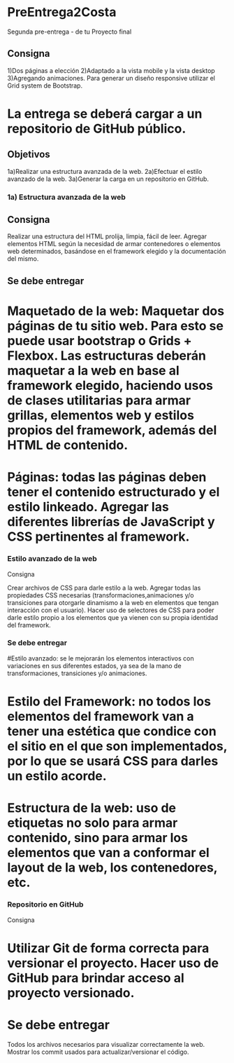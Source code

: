 # PreEntrega2Costa
Segunda pre-entrega - de tu Proyecto final

## Consigna

1)Dos páginas a elección
2)Adaptado a la vista mobile y la vista desktop
3)Agregando animaciones. Para generar un diseño responsive utilizar el Grid system de Bootstrap. 

# La entrega se deberá cargar a un repositorio de GitHub público.

## Objetivos

1a)Realizar una estructura avanzada de la web.
2a)Efectuar el estilo avanzado de la web.
3a)Generar la carga en un repositorio en GitHub.

### 1a) Estructura avanzada de la web

## Consigna

Realizar una estructura del HTML prolija, limpia, fácil de leer.
Agregar elementos HTML según la necesidad de armar contenedores o elementos web determinados, basándose en el framework elegido y la documentación del mismo. 

## Se debe entregar

# Maquetado de la web: Maquetar dos páginas de tu sitio web. Para esto se puede usar bootstrap o Grids + Flexbox. Las                                estructuras deberán maquetar a la web en base al framework elegido, haciendo usos de clases utilitarias                      para armar grillas, elementos web y estilos propios del framework, además del HTML de contenido.

# Páginas: todas las páginas deben tener el contenido estructurado y el estilo linkeado. Agregar las diferentes librerías de            JavaScript y CSS pertinentes al framework.

### Estilo avanzado de la web
Consigna

Crear archivos de CSS para darle estilo a la web. 
                      Agregar todas las propiedades CSS necesarias (transformaciones,animaciones y/o transiciones para                           otorgarle dinamismo a la web en elementos que tengan interacción con el usuario). Hacer   uso de                           selectores de CSS para poder darle estilo propio a los elementos que ya vienen con su propia                               identidad del     framework.
                      
                      
### Se debe entregar
#Estilo avanzado: se le mejorarán los elementos interactivos con variaciones en sus diferentes estados, ya sea de la mano de transformaciones, transiciones y/o animaciones.

# Estilo del Framework: no todos los elementos del framework van a tener una estética que condice con el sitio en el que son implementados, por lo que se usará CSS para darles un estilo acorde.

# Estructura de la web: uso de etiquetas no solo para armar contenido, sino para armar los elementos que van a conformar el layout de la web, los contenedores, etc.

### Repositorio en GitHub
Consigna

# Utilizar Git de forma correcta para versionar el proyecto. Hacer uso de GitHub para brindar acceso al proyecto versionado.

# Se debe entregar
Todos los archivos necesarios para visualizar correctamente la web.
Mostrar los commit usados para actualizar/versionar el código.



